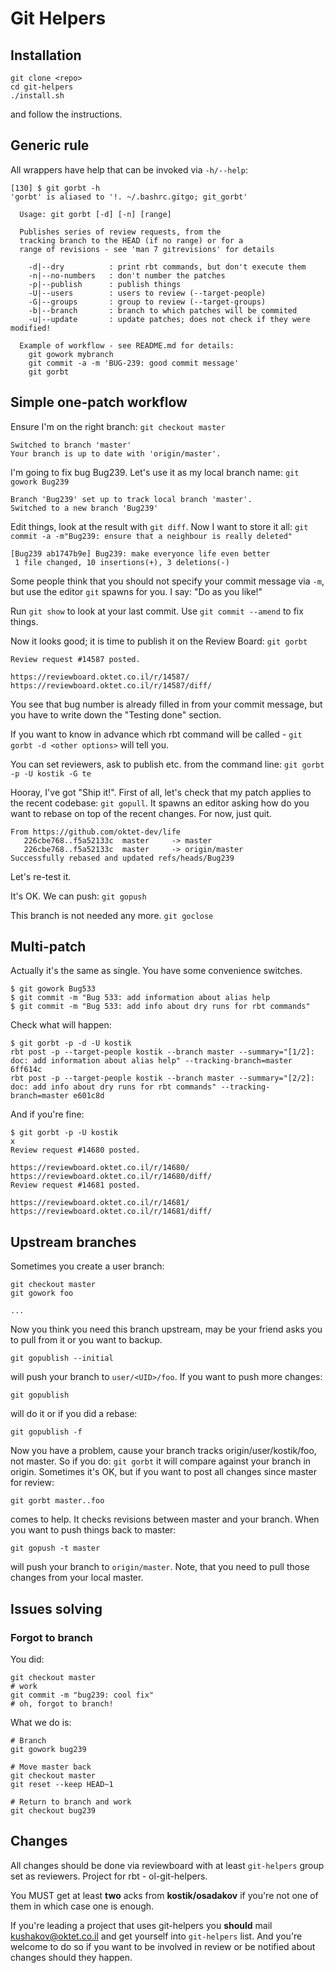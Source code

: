 Git Helpers
===========

Installation
------------

```shell
git clone <repo>
cd git-helpers
./install.sh

```

and follow the instructions.

Generic rule
------------

All wrappers have help that can be invoked via `-h/--help`:

```
[130] $ git gorbt -h
'gorbt' is aliased to '!. ~/.bashrc.gitgo; git_gorbt'

  Usage: git gorbt [-d] [-n] [range]

  Publishes series of review requests, from the
  tracking branch to the HEAD (if no range) or for a
  range of revisions - see 'man 7 gitrevisions' for details

    -d|--dry          : print rbt commands, but don't execute them
    -n|--no-numbers   : don't number the patches
    -p|--publish      : publish things
    -U|--users        : users to review (--target-people)
    -G|--groups       : group to review (--target-groups)
    -b|--branch       : branch to which patches will be commited
    -u|--update       : update patches; does not check if they were modified!

  Example of workflow - see README.md for details:
    git gowork mybranch
    git commit -a -m 'BUG-239: good commit message'
    git gorbt
```

Simple one-patch workflow
-------------------------

Ensure I'm on the right branch:
`git checkout master`
```
Switched to branch 'master'
Your branch is up to date with 'origin/master'.
```

I'm going to fix bug Bug239.  Let's use it as my local branch name:
`git gowork Bug239`
```
Branch 'Bug239' set up to track local branch 'master'.
Switched to a new branch 'Bug239'
```

Edit things, look at the result with `git diff`.  Now I want to store it
all:
`git commit -a -m"Bug239: ensure that a neighbour is really deleted"`
```
[Bug239 ab1747b9e] Bug239: make everyonce life even better
 1 file changed, 10 insertions(+), 3 deletions(-)
```
Some people think that you should not specify your commit message via `-m`,
but use the editor `git` spawns for you.  I say: "Do as you like!"

Run `git show` to look at your last commit.  Use `git commit --amend` to
fix things.

Now it looks good; it is time to publish it on the Review Board:
`git gorbt`
```
Review request #14587 posted.

https://reviewboard.oktet.co.il/r/14587/
https://reviewboard.oktet.co.il/r/14587/diff/
```
You see that bug number is already filled in from your commit message, but
you have to write down the "Testing done" section.

If you want to know in advance which rbt command will be
called - `git gorbt -d <other options>` will tell you.

You can set reviewers, ask to publish etc. from the command line:
`git gorbt -p -U kostik -G te`

Hooray, I've got "Ship it!".  First of all, let's check that my patch applies
to the recent codebase: `git gopull`.
It spawns an editor asking how do you want to rebase on top of the recent
changes.  For now, just quit.
```
From https://github.com/oktet-dev/life
   226cbe768..f5a52133c  master     -> master
   226cbe768..f5a52133c  master     -> origin/master
Successfully rebased and updated refs/heads/Bug239
```

Let's re-test it.

It's OK.  We can push:
`git gopush`


This branch is not needed any more.
`git goclose`

Multi-patch
-----------

Actually it's the same as single. You have some convenience switches.

```shell
$ git gowork Bug533
$ git commit -m "Bug 533: add information about alias help
$ git commit -m "Bug 533: add info about dry runs for rbt commands"
```

Check what will happen:

```
$ git gorbt -p -d -U kostik
rbt post -p --target-people kostik --branch master --summary="[1/2]: doc: add information about alias help" --tracking-branch=master 6ff614c
rbt post -p --target-people kostik --branch master --summary="[2/2]: doc: add info about dry runs for rbt commands" --tracking-branch=master e601c8d
```

And if you're fine:

```
$ git gorbt -p -U kostik                                                                                                                                                                                                                                                   x
Review request #14680 posted.

https://reviewboard.oktet.co.il/r/14680/
https://reviewboard.oktet.co.il/r/14680/diff/
Review request #14681 posted.

https://reviewboard.oktet.co.il/r/14681/
https://reviewboard.oktet.co.il/r/14681/diff/
```

Upstream branches
-----------------

Sometimes you create a user branch:

```shell
git checkout master
git gowork foo

...
```

Now you think you need this branch upstream, may be your friend asks you to
pull from it or you want to backup.

```
git gopublish --initial
```

will push your branch to `user/<UID>/foo`. If you want to push more changes:

```
git gopublish
```

will do it or if you did a rebase:

```
git gopublish -f
```

Now you have a problem, cause your branch tracks origin/user/kostik/foo, not
master. So if you do: `git gorbt` it will compare against your branch in
origin. Sometimes it's OK, but if you want to post all changes since master
for review:

```
git gorbt master..foo
```

comes to help. It checks revisions between master and your branch. When you
want to push things back to master:

```
git gopush -t master
```

will push your branch to `origin/master`. Note, that you need to pull those
changes from your local master.

Issues solving
--------------

### Forgot to branch ###

You did:

```shell
git checkout master
# work
git commit -m "bug239: cool fix"
# oh, forgot to branch!
```

What we do is:

```shell
# Branch
git gowork bug239

# Move master back
git checkout master
git reset --keep HEAD~1

# Return to branch and work
git checkout bug239
```

Changes
-------

All changes should be done via reviewboard with at least `git-helpers` group
set as reviewers. Project for rbt - ol-git-helpers.

You MUST get at least **two** acks from **kostik/osadakov** if
you're not one of them in which case one is enough.

If you're leading a project that uses git-helpers you **should** mail
<kushakov@oktet.co.il> and get yourself into `git-helpers` list.
And you're welcome to do so if you want to be involved in review or be
notified about changes should they happen.
